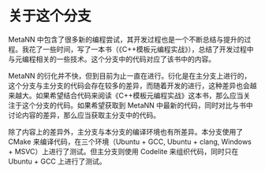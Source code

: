 # 关于这个分支
MetaNN 中包含了很多新的编程尝试，其开发过程也是一个不断总结与提升的过程。我花了一些时间，写了一本书（《C++模板元编程实战》），总结了开发过程中与元编程相关的一些技术。这个分支中的代码对应了该书中的内容。

MetaNN 的衍化并不快，但到目前为止一直在进行。衍化是在主分支上进行的，这个分支与主分支的代码会存在较多的差异，而随着开发的进行，这种差异也会越来越大。如果希望结合代码来阅读《C++模板元编程实战》这本书，那么应当关注于这个分支的代码。如果希望获取到 MetaNN 中最新的代码，同时对比与书中讨论内容的差异，那么应当获取主分支中的代码。

除了内容上的差异外，主分支与本分支的编译环境也有所差异。本分支使用了 CMake 来编译代码，在三个环境（Ubuntu + GCC, Ubuntu + clang, Windows + MSVC）上进行了测试。但主分支则使用 Codelite 来组织代码，同时只在 Ubuntu + GCC 上进行了测试。
